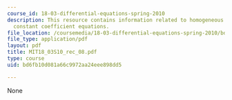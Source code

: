 ```yaml
---
course_id: 18-03-differential-equations-spring-2010
description: This resource contains information related to homogeneous and  linear
  constant coefficient equations.
file_location: /coursemedia/18-03-differential-equations-spring-2010/bd6fb10d081a66c9972aa24eee898dd5_MIT18_03S10_rec_08.pdf
file_type: application/pdf
layout: pdf
title: MIT18_03S10_rec_08.pdf
type: course
uid: bd6fb10d081a66c9972aa24eee898dd5

---
```

None